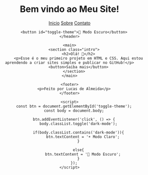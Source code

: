 <!DOCTYPE html>
<html lang="pt-br">
<head>
    <meta charset="UTF-8">
    <meta name="viewport" content="width=device-width, initial-scale=1.0">
    <title>Meu Primeiro Site</title>
    <link rel="stylesheet" href="style.css">
</head>
<body>
    <header>
        <h1>Bem vindo ao Meu Site!</h1>
        <nav>
            <a href="#">Inicio</a>
            <a href="#">Sobre</a>
            <a href="#">Contato</a>
        </nav>

        <button id="toggle-theme">🌙 Modo Escuro</button>
    </header>

    <main>
        <section class="intro">
            <h2>Olá! 👋</h2>
            <p>Esse é o meu primeiro projeto em HTML e CSS. Aqui estou aprendendo a criar sites simples e publicar no GitHub!</p>
            <button>Saiba mais</button>
        </section>
    </main>
    
    <footer>
        <p>Feito por Lucas de Almeida</p>
    </footer>

    <script>
        const btn = document.getElementById('toggle-theme');
        const body = document.body;

        btn.addEventListener('click', () => {
            body.classList.toggle('dark-mode');

            if(body.classList.contains('dark-mode')){
                btn.textContent = '☀️ Modo Claro';
            }

            else{
                btn.textContent = '🌙 Modo Escuro';
            }
        });
    </script>
    
</body>
</html>